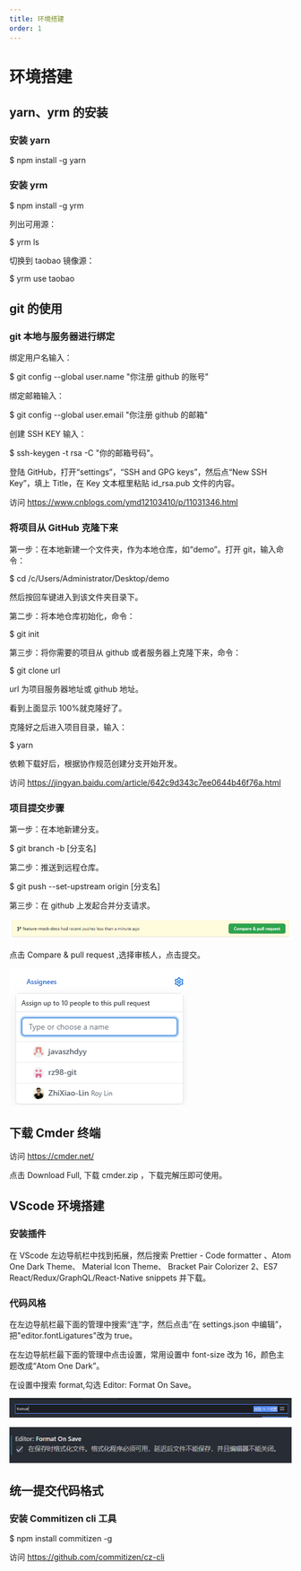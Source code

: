 ```yaml
---
title: 环境搭建
order: 1
---
```


# 环境搭建

## yarn、yrm 的安装

### 安装 yarn

\$ npm install -g yarn

### 安装 yrm

\$ npm install -g yrm

列出可用源：

\$ yrm ls

切换到 taobao 镜像源：

\$ yrm use taobao

## git 的使用

### git 本地与服务器进行绑定

绑定用户名输入：

\$ git config --global user.name "你注册 github 的账号"

绑定邮箱输入：

\$ git config --global user.email "你注册 github 的邮箱"

创建 SSH KEY 输入：

\$ ssh-keygen -t rsa -C "你的邮箱号码"。

登陆 GitHub，打开“settings”，“SSH and GPG keys”，然后点“New SSH Key”，填上 Title，在 Key 文本框里粘贴 id_rsa.pub 文件的内容。

访问 https://www.cnblogs.com/ymd12103410/p/11031346.html

### 将项目从 GitHub 克隆下来

第一步：在本地新建一个文件夹，作为本地仓库，如“demo”。打开 git，输入命令：

\$ cd /c/Users/Administrator/Desktop/demo

然后按回车键进入到该文件夹目录下。

第二步：将本地仓库初始化，命令：

\$ git init

第三步：将你需要的项目从 github 或者服务器上克隆下来，命令：

\$ git clone url

url 为项目服务器地址或 github 地址。

看到上面显示 100%就克隆好了。

克隆好之后进入项目目录，输入：

\$ yarn

依赖下载好后，根据协作规范创建分支开始开发。

访问 https://jingyan.baidu.com/article/642c9d343c7ee0644b46f76a.html

### 项目提交步骤

第一步：在本地新建分支。

\$ git branch -b [分支名]

第二步：推送到远程仓库。

\$ git push --set-upstream origin [分支名]

第三步：在 github 上发起合并分支请求。

![GitFlow](./pr.png)

点击 Compare & pull request ,选择审核人，点击提交。

![GitFlow](./person.png)

## 下载 Cmder 终端

访问 https://cmder.net/

点击 Download Full, 下载 cmder.zip ，下载完解压即可使用。

## VScode 环境搭建

### 安装插件

在 VScode 左边导航栏中找到拓展，然后搜索 Prettier - Code formatter
、Atom One Dark Theme、 Material Icon Theme、 Bracket Pair Colorizer 2、ES7 React/Redux/GraphQL/React-Native snippets 并下载。

### 代码风格

在左边导航栏最下面的管理中搜索“连”字，然后点击“在 settings.json 中编辑”，把"editor.fontLigatures"改为 true。

在左边导航栏最下面的管理中点击设置，常用设置中 font-size 改为 16，颜色主题改成“Atom One Dark”。

在设置中搜索 format,勾选 Editor: Format On Save。

![GitFlow](./search.png)

![GitFlow](./save.png)

## 统一提交代码格式

### 安装 Commitizen cli 工具

\$ npm install commitizen -g

访问 https://github.com/commitizen/cz-cli
